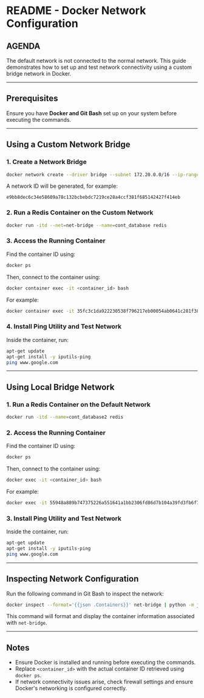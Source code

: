 # README - Docker Network Configuration

## AGENDA
The default network is not connected to the normal network. This guide demonstrates how to set up and test network connectivity using a custom bridge network in Docker.

---

## Prerequisites
Ensure you have **Docker and Git Bash** set up on your system before executing the commands.

---

## Using a Custom Network Bridge
### 1. Create a Network Bridge
```sh
docker network create --driver bridge --subnet 172.20.0.0/16 --ip-range 172.20.240.0/20 net-bridge
```
A network ID will be generated, for example:
```
e9bb8dec6c34e58609a78c132bcbebdc7219ce28a4ccf381f685142427f414eb
```

### 2. Run a Redis Container on the Custom Network
```sh
docker run -itd --net=net-bridge --name=cont_database redis
```

### 3. Access the Running Container
Find the container ID using:
```sh
docker ps
```
Then, connect to the container using:
```sh
docker container exec -it <container_id> bash
```
For example:
```sh
docker container exec -it 35fc3c1da922230538f796217eb00054ab0641c281f3882852a8181f30d112cd bash
```

### 4. Install Ping Utility and Test Network
Inside the container, run:
```sh
apt-get update
apt-get install -y iputils-ping
ping www.google.com
```

---

## Using Local Bridge Network
### 1. Run a Redis Container on the Default Network
```sh
docker run -itd --name=cont_database2 redis
```

### 2. Access the Running Container
Find the container ID using:
```sh
docker ps
```
Then, connect to the container using:
```sh
docker exec -it <container_id> bash
```
For example:
```sh
docker exec -it 55948a889b747375226a551641a1bb2306fd86d7b104a39fd3fb6f7f632e1ba4 bash
```

### 3. Install Ping Utility and Test Network
Inside the container, run:
```sh
apt-get update
apt-get install -y iputils-ping
ping www.google.com
```

---

## Inspecting Network Configuration
Run the following command in Git Bash to inspect the network:
```sh
docker inspect --format='{{json .Containers}}' net-bridge | python -m json.tool
```
This command will format and display the container information associated with `net-bridge`.

---

## Notes
- Ensure Docker is installed and running before executing the commands.
- Replace `<container_id>` with the actual container ID retrieved using `docker ps`.
- If network connectivity issues arise, check firewall settings and ensure Docker's networking is configured correctly.


